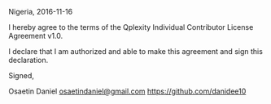 Nigeria, 2016-11-16

I hereby agree to the terms of the Qplexity Individual Contributor License Agreement v1.0.

I declare that I am authorized and able to make this agreement and sign this declaration.

Signed,

Osaetin Daniel osaetindaniel@gmail.com https://github.com/danidee10
